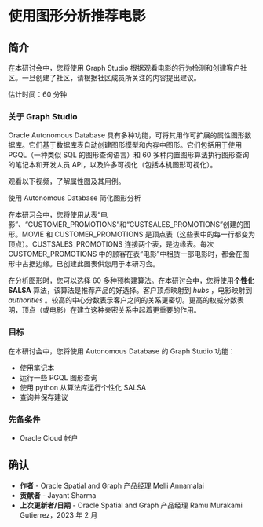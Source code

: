 # 使用图形分析推荐电影

## 简介

在本研讨会中，您将使用 Graph Studio 根据观看电影的行为检测和创建客户社区。一旦创建了社区，请根据社区成员所关注的内容提出建议。

估计时间：60 分钟

### 关于 Graph Studio

Oracle Autonomous Database 具有多种功能，可将其用作可扩展的属性图形数据库。它们基于数据库表自动创建图形模型和内存中图形。它们包括用于使用 PGQL（一种类似 SQL 的图形查询语言）和 60 多种内置图形算法执行图形查询的笔记本和开发人员 API，以及许多可视化（包括本机图形可视化）。

观看以下视频，了解属性图及其用例。

使用 Autonomous Database 简化图形分析

[](youtube:eCd-969hrak)

在本研习会中，您将使用从表“电影”、“CUSTOMER\_PROMOTIONS”和“CUSTSALES\_PROMOTIONS”创建的图形。MOVIE 和 CUSTOMER\_PROMOTIONS 是顶点表（这些表中的每一行都变为顶点）。CUSTSALES\_PROMOTIONS 连接两个表，是边缘表。每次 CUSTOMER\_PROMOTIONS 中的顾客在表“电影”中租赁一部电影时，都会在图形中占据边缘。已创建此图表供您用于本研习会。

在分析图形时，您可以选择 60 多种预构建算法。在本研讨会中，您将使用**个性化 SALSA** 算法，该算法是推荐产品的好选择。客户顶点映射到 _hubs_ ，电影映射到 _authorities_ 。较高的中心分数表示客户之间的关系更密切。更高的权威分数表明，顶点（或电影）在建立这种亲密关系中起着更重要的作用。

### 目标

在本研讨会中，您将使用 Autonomous Database 的 Graph Studio 功能：

*   使用笔记本
*   运行一些 PGQL 图形查询
*   使用 python 从算法库运行个性化 SALSA
*   查询并保存建议

### 先备条件

*   Oracle Cloud 帐户

## 确认

*   **作者** - Oracle Spatial and Graph 产品经理 Melli Annamalai
*   **贡献者** - Jayant Sharma
*   **上次更新者/日期** - Oracle Spatial and Graph 产品经理 Ramu Murakami Gutierrez，2023 年 2 月